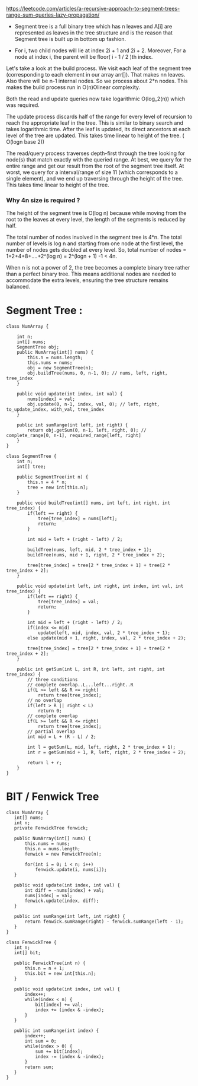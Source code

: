 https://leetcode.com/articles/a-recursive-approach-to-segment-trees-range-sum-queries-lazy-propagation/

- Segment tree is a full binary tree which has n leaves and A[i] are represented as leaves in the tree structure and is the reason that Segment tree is built up in bottom up fashion.

- For i, two child nodes will lie at index 2i + 1 and 2i + 2. Moreover, For a node at index i, the parent will be floor( i - 1 / 2 )th index.

Let's take a look at the build process. We visit each leaf of the segment tree (corresponding to each element in our array arr[]). That makes nn leaves. Also there will be n-1 internal nodes. So we process about 2*n nodes. This makes the build process run in O(n)Olinear complexity.

Both the read and update queries now take logarithmic O(log_2(n)) which was required.


The update process discards half of the range for every level of recursion to reach the appropriate leaf in the tree. This is similar to binary search and takes logarithmic time. After the leaf is updated, its direct ancestors at each level of the tree are updated. This takes time linear to height of the tree. ( O(logn base 2))

The read/query process traverses depth-first through the tree looking for node(s) that match exactly with the queried range. At best, we query for the entire range and get our result from the root of the segment tree itself. At worst, we query for a interval/range of size 11 (which corresponds to a single element), and we end up traversing through the height of the tree. This takes time linear to height of the tree.

### Why 4n size is required ?
The height of the segment tree is O(log n) because while moving from the root to the leaves at every level, the length of the segments is reduced by half.
 
The total number of nodes involved in the segment tree is 4*n.
The total number of levels is log n and starting from one node at the first level, the number of nodes gets doubled at every level. 
So, total number of nodes = 1+2+4+8+....+2^(log n) = 2^(logn + 1) -1 < 4n.

When n is not a power of 2, the tree becomes a complete binary tree rather than a perfect binary tree.
This means additional nodes are needed to accommodate the extra levels, ensuring the tree structure remains balanced.

# Segment Tree : 

```
class NumArray {
    
    int n;
    int[] nums;
    SegmentTree obj;
    public NumArray(int[] nums) {
        this.n = nums.length;
        this.nums = nums;
        obj = new SegmentTree(n);
        obj.buildTree(nums, 0, n-1, 0); // nums, left, right, tree_index
    }
    
    public void update(int index, int val) {
        nums[index] = val;
        obj.update(0, n-1, index, val, 0); // left, right, to_update_index, with_val, tree_index
    }
    
    public int sumRange(int left, int right) {
        return obj.getSum(0, n-1, left, right, 0); // complete_range[0, n-1], required_range[left, right]
    }
}

class SegmentTree {
    int n;
    int[] tree;
    
    public SegmentTree(int n) {
        this.n = 4 * n;
        tree = new int[this.n];
    }
    
    public void buildTree(int[] nums, int left, int right, int tree_index) {
        if(left == right) {
            tree[tree_index] = nums[left];
            return;
        }
        
        int mid = left + (right - left) / 2;
        
        buildTree(nums, left, mid, 2 * tree_index + 1);
        buildTree(nums, mid + 1, right, 2 * tree_index + 2);
        
        tree[tree_index] = tree[2 * tree_index + 1] + tree[2 * tree_index + 2];
    }
    
    public void update(int left, int right, int index, int val, int tree_index) {
        if(left == right) {
            tree[tree_index] = val;
            return;
        }
        
        int mid = left + (right - left) / 2;
        if(index <= mid)
            update(left, mid, index, val, 2 * tree_index + 1);
        else update(mid + 1, right, index, val, 2 * tree_index + 2);
        
        tree[tree_index] = tree[2 * tree_index + 1] + tree[2 * tree_index + 2];
    }
    
    public int getSum(int L, int R, int left, int right, int tree_index) {
        // three conditions
        // complete overlap..L...left...right..R
        if(L >= left && R <= right)
            return tree[tree_index];
        // no overlap
        if(left > R || right < L)
            return 0;
        // complete overlap
        if(L >= left && R <= right)
            return tree[tree_index];
        // partial overlap
        int mid = L + (R - L) / 2;
        
        int l = getSum(L, mid, left, right, 2 * tree_index + 1);
        int r = getSum(mid + 1, R, left, right, 2 * tree_index + 2);
        
        return l + r;
    }
}

 ```
 
 
 # BIT / Fenwick Tree 
 
 ```
 class NumArray {
    int[] nums;
    int n;
    private FenwickTree fenwick;
    
    public NumArray(int[] nums) {
        this.nums = nums;
        this.n = nums.length;
        fenwick = new FenwickTree(n);
        
        for(int i = 0; i < n; i++)
            fenwick.update(i, nums[i]);
    }
    
    public void update(int index, int val) {
        int diff = -nums[index] + val;
        nums[index] = val;
        fenwick.update(index, diff);
    }
    
    public int sumRange(int left, int right) {
        return fenwick.sumRange(right) - fenwick.sumRange(left - 1);
    }
}

class FenwickTree {
    int n;
    int[] bit;
    
    public FenwickTree(int n) {
        this.n = n + 1;
        this.bit = new int[this.n];
    }
    
    public void update(int index, int val) {
        index++;
        while(index < n) {
            bit[index] += val;
            index += (index & -index);
        }
    }
    
    public int sumRange(int index) {
        index++;
        int sum = 0;
        while(index > 0) {
            sum += bit[index];
            index -= (index & -index);
        }
        return sum;
    }
}
```
